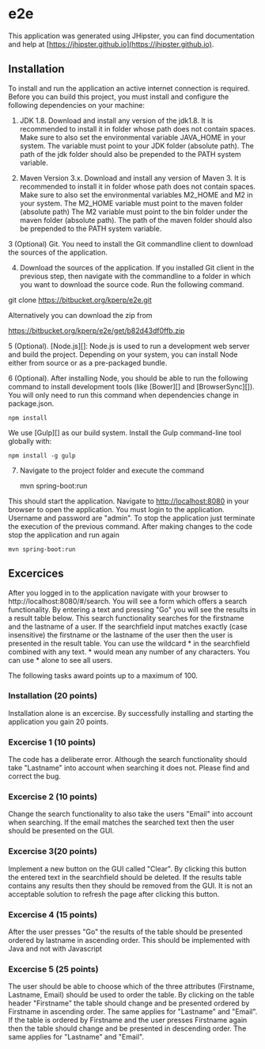# e2e

This application was generated using JHipster, you can find documentation and help at [https://jhipster.github.io](https://jhipster.github.io).

## Installation

To install and run the application an active internet connection is required. 
Before you can build this project, you must install and configure the following dependencies on your machine:

1. JDK 1.8. Download and install any version of the jdk1.8. It is recommended to install it in folder whose path does not contain spaces.
Make sure to also set the environmental variable JAVA_HOME in your system. The variable must point to your JDK folder (absolute path). The path of the jdk folder should also be prepended to the PATH system variable.

2. Maven Version 3.x. Download and install any version of Maven 3. It is recommended to install it in folder whose path does not contain spaces.
Make sure to also set the environmental variables M2_HOME and M2 in your system. The M2_HOME variable must point to the maven folder (absolute path) The M2 variable must point to the bin folder under the maven folder (absolute path). The path of the maven folder should also be prepended to the PATH system variable.

3 (Optional) Git. You need to install the Git commandline client to download the sources of the application.

4. Download the sources of the application. If you installed Git client in the previous step, then navigate with the commandline to a folder in which you want to download the source code. Run the following command.

git clone https://bitbucket.org/kperp/e2e.git

Alternatively you can download the zip from

https://bitbucket.org/kperp/e2e/get/b82d43df0ffb.zip

5 (Optional). [Node.js][]: Node.js is used to run a development web server and build the project. Depending on your system, you can install Node either from source or as a pre-packaged bundle.

6 (Optional). After installing Node, you should be able to run the following command to install development tools (like [Bower][] and [BrowserSync][]). You will only need to run this command when dependencies change in package.json.

    npm install

We use [Gulp][] as our build system. Install the Gulp command-line tool globally with:

    npm install -g gulp
	
7. Navigate to the project folder and execute the command
	
	mvn spring-boot:run

This should start the application.
Navigate to [http://localhost:8080](http://localhost:8080) in your browser to open the application.
You must login to the application. Username and password are "admin".
To stop the application just terminate the execution of the previous command.
After making changes to the code stop the application and run again 

	mvn spring-boot:run

## Excercices

After you logged in to the application navigate with your browser to http://localhost:8080/#/search. You will see a form which offers a search functionality. By entering a text and pressing "Go" you will see the results in a result table below. This search functionality searches for the firstname and the lastname of a user. If the searchfield input matches exactly (case insensitive) the firstname or the lastname of the user then the user is presented in the result table. You can use the wildcard * in the searchfield combined with any text. * would mean any number of any characters. You can use * alone to see all users.

The following tasks award points up to a maximum of 100.

### Installation (20 points)

Installation alone is an excercise. By successfully installing and starting the application you gain 20 points.

### Excercise 1 (10 points)

The code has a deliberate error. Although the search functionality should take "Lastname" into account when searching it does not. Please find and correct the bug.

### Excercise 2 (10 points)

Change the search functionality to also take the users "Email" into account when searching. If the email matches the searched text then the user should be presented on the GUI.

### Excercise 3(20 points)

Implement a new button on the GUI called "Clear". By clicking this button the entered text in the searchfield should be deleted. If the results table contains any results then they should be removed from the GUI. It is not an acceptable solution to refresh the page after clicking this button.

### Excercise 4 (15 points)

After the user presses "Go" the results of the table should be presented ordered by lastname in ascending order. This should be implemented with Java and not with Javascript

### Excercise 5 (25 points)

The user should be able to choose which of the three attributes (Firstname, Lastname, Email) should be used to order the table. By clicking on the table header "Firstname" the table should change and be presented ordered by Firstname in ascending order. The same applies for "Lastname" and "Email". If the table is ordered by Firstname and the user presses Firstname again then the table should change and be presented in descending order. The same applies for "Lastname" and "Email".
